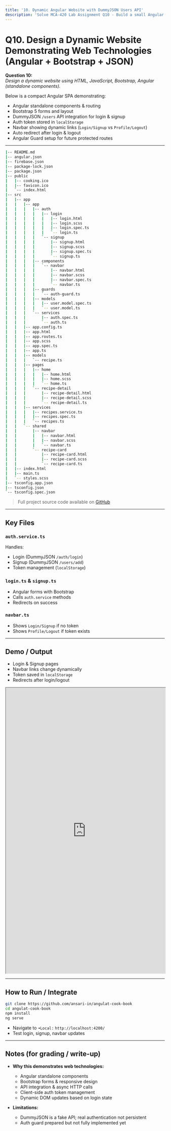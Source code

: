 ```yaml
---
title: '10. Dynamic Angular Website with DummyJSON Users API'
description: 'Solve MCA-420 Lab Assignment Q10 - Build a small Angular SPA demonstrating login, signup, authentication, and token storage using DummyJSON API.'
---
```


# Q10. Design a Dynamic Website Demonstrating Web Technologies (Angular + Bootstrap + JSON)

**Question 10:**  
_Design a dynamic website using HTML, JavaScript, Bootstrap, Angular (standalone components)._  

Below is a compact Angular SPA demonstrating:

- Angular standalone components & routing
- Bootstrap 5 forms and layout
- DummyJSON `/users` API integration for login & signup
- Auth token stored in `localStorage`
- Navbar showing dynamic links (`Login/Signup` vs `Profile/Logout`)
- Auto redirect after login & logout
- Angular Guard setup for future protected routes

---

```bash
|-- README.md
|-- angular.json
|-- firebase.json
|-- package-lock.json
|-- package.json
|-- public
|   |-- cooking.ico
|   |-- favicon.ico
|   `-- index.html
|-- src
|   |-- app
|   |   |-- app
|   |   |   |-- auth
|   |   |   |   |-- login
|   |   |   |   |   |-- login.html
|   |   |   |   |   |-- login.scss
|   |   |   |   |   |-- login.spec.ts
|   |   |   |   |   `-- login.ts
|   |   |   |   `-- signup
|   |   |   |       |-- signup.html
|   |   |   |       |-- signup.scss
|   |   |   |       |-- signup.spec.ts
|   |   |   |       `-- signup.ts
|   |   |   |-- components
|   |   |   |   `-- navbar
|   |   |   |       |-- navbar.html
|   |   |   |       |-- navbar.scss
|   |   |   |       |-- navbar.spec.ts
|   |   |   |       `-- navbar.ts
|   |   |   |-- guards
|   |   |   |   `-- auth-guard.ts
|   |   |   |-- models
|   |   |   |   |-- user.model.spec.ts
|   |   |   |   `-- user.model.ts
|   |   |   `-- services
|   |   |       |-- auth.spec.ts
|   |   |       `-- auth.ts
|   |   |-- app.config.ts
|   |   |-- app.html
|   |   |-- app.routes.ts
|   |   |-- app.scss
|   |   |-- app.spec.ts
|   |   |-- app.ts
|   |   |-- models
|   |   |   `-- recipe.ts
|   |   |-- pages
|   |   |   |-- home
|   |   |   |   |-- home.html
|   |   |   |   |-- home.scss
|   |   |   |   `-- home.ts
|   |   |   `-- recipe-detail
|   |   |       |-- recipe-detail.html
|   |   |       |-- recipe-detail.scss
|   |   |       `-- recipe-detail.ts
|   |   |-- services
|   |   |   |-- recipes.service.ts
|   |   |   |-- recipes.spec.ts
|   |   |   `-- recipes.ts
|   |   `-- shared
|   |       |-- navbar
|   |       |   |-- navbar.html
|   |       |   |-- navbar.scss
|   |       |   `-- navbar.ts
|   |       `-- recipe-card
|   |           |-- recipe-card.html
|   |           |-- recipe-card.scss
|   |           `-- recipe-card.ts
|   |-- index.html
|   |-- main.ts
|   `-- styles.scss
|-- tsconfig.app.json
|-- tsconfig.json
`-- tsconfig.spec.json

```

> Full project source code available on [GitHub](https://github.com/ansari-in/angulat-cook-book)



---

## Key Files

### `auth.service.ts`

Handles:

* Login (DummyJSON `/auth/login`)
* Signup (DummyJSON `/users/add`)
* Token management (`localStorage`)

### `login.ts` & `signup.ts`

* Angular forms with Bootstrap
* Calls `auth.service` methods
* Redirects on success

### `navbar.ts`

* Shows `Login/Signup` if no token
* Shows `Profile/Logout` if token exists

---

## Demo / Output

* Login & Signup pages
* Navbar links change dynamically
* Token saved in `localStorage`
* Redirects after login/logout

<iframe
  src="https://cookbook-angular.web.app"
  width="100%"
  height="900"
  allowFullScreen
  style={{
    border: '1px solid #ccc',
    borderRadius: '8px',
    margin: '20px 0px',
    boxShadow: '0px 8px 20px rgba(0, 0, 0, 0.2)',
  }}
></iframe>

---

## How to Run / Integrate

```bash
git clone https://github.com/ansari-in/angulat-cook-book
cd angulat-cook-book
npm install
ng serve
```

* Navigate to `➜Local:` `http://localhost:4200/`
* Test login, signup, navbar updates

---

## Notes (for grading / write-up)

* **Why this demonstrates web technologies:**

  * Angular standalone components
  * Bootstrap forms & responsive design
  * API integration & async HTTP calls
  * Client-side auth token management
  * Dynamic DOM updates based on login state

* **Limitations:**

  * DummyJSON is a fake API; real authentication not persistent
  * Auth guard prepared but not fully implemented yet
